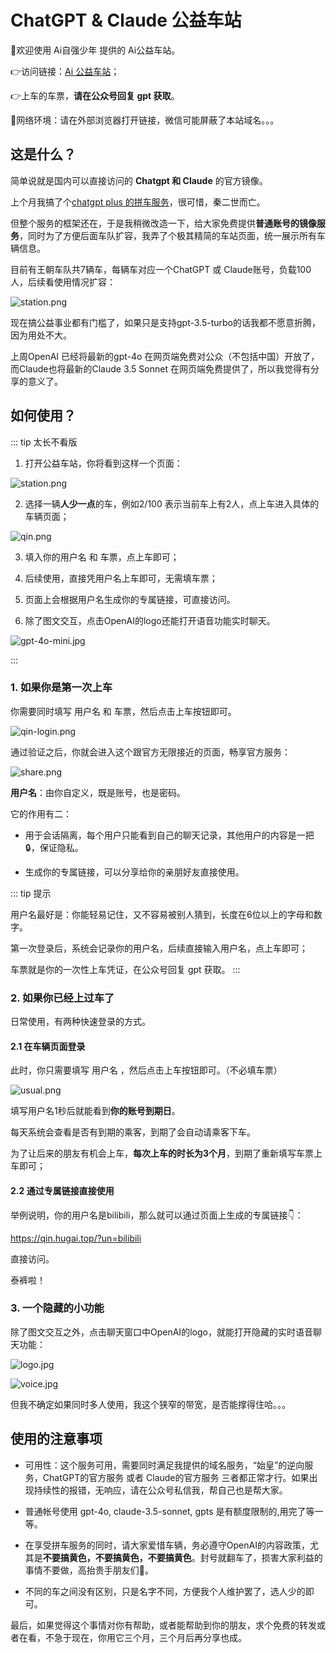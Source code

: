 # ChatGPT & Claude 公益车站

🎉欢迎使用 Ai自强少年 提供的 Ai公益车站。

👉访问链接：[Ai 公益车站](https://station.hugai.top)；

👉上车的车票，**请在公众号回复 gpt 获取**。

🚦网络环境：请在外部浏览器打开链接，微信可能屏蔽了本站域名。。。

## 这是什么？

简单说就是国内可以直接访问的 **Chatgpt 和 Claude** 的官方镜像。

上个月我搞了个[chatgpt plus 的拼车服务](/productivity/plus.md)，很可惜，秦二世而亡。

但整个服务的框架还在，于是我稍微改造一下，给大家免费提供**普通账号的镜像服务**，同时为了方便后面车队扩容，我弄了个极其精简的车站页面，统一展示所有车辆信息。

目前有王朝车队共7辆车，每辆车对应一个ChatGPT 或 Claude账号，负载100人，后续看使用情况扩容：

![station.png](station/station.png)

现在搞公益事业都有门槛了，如果只是支持gpt-3.5-turbo的话我都不愿意折腾，因为用处不大。

上周OpenAI 已经将最新的gpt-4o 在网页端免费对公众（不包括中国）开放了，而Claude也将最新的Claude 3.5 Sonnet 在网页端免费提供了，所以我觉得有分享的意义了。

## 如何使用？

::: tip 太长不看版

1. 打开公益车站，你将看到这样一个页面：

![station.png](station/station.png)

2. 选择一辆**人少一点**的车，例如2/100 表示当前车上有2人，点上车进入具体的车辆页面；

![qin.png](station/qin.png)

3. 填入你的用户名 和 车票，点上车即可；

4. 后续使用，直接凭用户名上车即可，无需填车票；

5. 页面上会根据用户名生成你的专属链接，可直接访问。

6. 除了图文交互，点击OpenAI的logo还能打开语音功能实时聊天。

![gpt-4o-mini.jpg](station/gpt-4o-mini.jpg)

:::

### 1. 如果你是第一次上车

你需要同时填写 用户名 和 车票，然后点击上车按钮即可。

![qin-login.png](station/qin-login.png)

通过验证之后，你就会进入这个跟官方无限接近的页面，畅享官方服务：

![share.png](station/share.png)


**用户名**：由你自定义，既是账号，也是密码。

它的作用有二：

- 用于会话隔离，每个用户只能看到自己的聊天记录，其他用户的内容是一把🔒，保证隐私。

- 生成你的专属链接，可以分享给你的亲朋好友直接使用。

::: tip 提示

用户名最好是：你能轻易记住，又不容易被别人猜到，长度在6位以上的字母和数字。

第一次登录后，系统会记录你的用户名，后续直接输入用户名，点上车即可；

车票就是你的一次性上车凭证，在公众号回复 gpt 获取。
:::


### 2. 如果你已经上过车了

日常使用，有两种快速登录的方式。

#### 2.1 在车辆页面登录

此时，你只需要填写 用户名 ，然后点击上车按钮即可。（不必填车票）

![usual.png](station/usual.png)

填写用户名1秒后就能看到**你的账号到期日**。

每天系统会查看是否有到期的乘客，到期了会自动请乘客下车。

为了让后来的朋友有机会上车，**每次上车的时长为3个月**，到期了重新填写车票上车即可；

#### 2.2 通过专属链接直接使用

举例说明，你的用户名是bilibili，那么就可以通过页面上生成的专属链接👇：

https://qin.hugai.top/?un=bilibili

直接访问。

泰裤啦！

### 3. 一个隐藏的小功能

除了图文交互之外，点击聊天窗口中OpenAI的logo，就能打开隐藏的实时语音聊天功能：

![logo.jpg](station/logo.jpg)

![voice.jpg](station/voice.jpg)

但我不确定如果同时多人使用，我这个狭窄的带宽，是否能撑得住哈。。。


## 使用的注意事项

- 可用性：这个服务可用，需要同时满足我提供的域名服务，“始皇”的逆向服务，ChatGPT的官方服务 或者 Claude的官方服务 三者都正常才行。如果出现持续性的报错，无响应，请在公众号私信我，帮自己也是帮大家。

- 普通帐号使用 gpt-4o, claude-3.5-sonnet, gpts 是有额度限制的,用完了等一等。

- 在享受拼车服务的同时，请大家爱惜车辆，务必遵守OpenAI的内容政策，尤其是**不要搞黄色，不要搞黄色，不要搞黄色**。封号就翻车了，损害大家利益的事情不要做，高抬贵手朋友们🤷。

- 不同的车之间没有区别，只是名字不同，方便我个人维护罢了，选人少的即可。

最后，如果觉得这个事情对你有帮助，或者能帮助到你的朋友，求个免费的转发或者在看，不急于现在，你用它三个月，三个月后再分享也成。